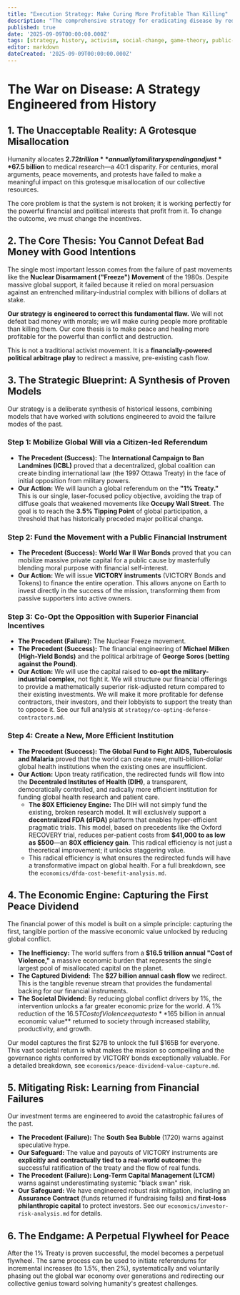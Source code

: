 ```yaml
---
title: "Execution Strategy: Make Curing More Profitable Than Killing"
description: "The comprehensive strategy for eradicating disease by redirecting global military spending, engineered from the lessons of historical social and financial movements."
published: true
date: '2025-09-09T00:00:00.000Z'
tags: [strategy, history, activism, social-change, game-theory, public-choice]
editor: markdown
dateCreated: '2025-09-09T00:00:00.000Z'
---
```

# The War on Disease: A Strategy Engineered from History

## 1. The Unacceptable Reality: A Grotesque Misallocation

Humanity allocates **$2.72 trillion** annually to military spending and just **$67.5 billion** to medical research—a 40:1 disparity. For centuries, moral arguments, peace movements, and protests have failed to make a meaningful impact on this grotesque misallocation of our collective resources.

The core problem is that the system is not broken; it is working perfectly for the powerful financial and political interests that profit from it. To change the outcome, we must change the incentives.

## 2. The Core Thesis: You Cannot Defeat Bad Money with Good Intentions

The single most important lesson comes from the failure of past movements like the **Nuclear Disarmament ("Freeze") Movement** of the 1980s. Despite massive global support, it failed because it relied on moral persuasion against an entrenched military-industrial complex with billions of dollars at stake.

**Our strategy is engineered to correct this fundamental flaw.** We will not defeat bad money with morals; we will make curing people more profitable than killing them. Our core thesis is to make peace and healing more profitable for the powerful than conflict and destruction.

This is not a traditional activist movement. It is a **financially-powered political arbitrage play** to redirect a massive, pre-existing cash flow.

## 3. The Strategic Blueprint: A Synthesis of Proven Models

Our strategy is a deliberate synthesis of historical lessons, combining models that have worked with solutions engineered to avoid the failure modes of the past.

### Step 1: Mobilize Global Will via a Citizen-led Referendum
*   **The Precedent (Success):** The **International Campaign to Ban Landmines (ICBL)** proved that a decentralized, global coalition can create binding international law (the 1997 Ottawa Treaty) in the face of initial opposition from military powers.
*   **Our Action:** We will launch a global referendum on the **"1% Treaty."** This is our single, laser-focused policy objective, avoiding the trap of diffuse goals that weakened movements like **Occupy Wall Street**. The goal is to reach the **3.5% Tipping Point** of global participation, a threshold that has historically preceded major political change.

### Step 2: Fund the Movement with a Public Financial Instrument
*   **The Precedent (Success):** **World War II War Bonds** proved that you can mobilize massive private capital for a public cause by masterfully blending moral purpose with financial self-interest.
*   **Our Action:** We will issue **VICTORY instruments** (VICTORY Bonds and Tokens) to finance the entire operation. This allows anyone on Earth to invest directly in the success of the mission, transforming them from passive supporters into active owners.

### Step 3: Co-Opt the Opposition with Superior Financial Incentives
*   **The Precedent (Failure):** The Nuclear Freeze movement.
*   **The Precedent (Success):** The financial engineering of **Michael Milken (High-Yield Bonds)** and the political arbitrage of **George Soros (betting against the Pound)**.
*   **Our Action:** We will use the capital raised to **co-opt the military-industrial complex**, not fight it. We will structure our financial offerings to provide a mathematically superior risk-adjusted return compared to their existing investments. We will make it more profitable for defense contractors, their investors, and their lobbyists to support the treaty than to oppose it. See our full analysis at `strategy/co-opting-defense-contractors.md`.

### Step 4: Create a New, More Efficient Institution
*   **The Precedent (Success):** **The Global Fund to Fight AIDS, Tuberculosis and Malaria** proved that the world can create new, multi-billion-dollar global health institutions when the existing ones are insufficient.
*   **Our Action:** Upon treaty ratification, the redirected funds will flow into the **Decentraled Institutes of Health (DIH)**, a transparent, democratically controlled, and radically more efficient institution for funding global health research and patient care.
    *   **The 80X Efficiency Engine:** The DIH will not simply fund the existing, broken research model. It will exclusively support a **decentralized FDA (dFDA)** platform that enables hyper-efficient pragmatic trials. This model, based on precedents like the Oxford RECOVERY trial, reduces per-patient costs from **$41,000 to as low as $500**—an **80X efficiency gain**. This radical efficiency is not just a theoretical improvement; it unlocks staggering value.
    *   This radical efficiency is what ensures the redirected funds will have a transformative impact on global health. For a full breakdown, see the `economics/dfda-cost-benefit-analysis.md`.

## 4. The Economic Engine: Capturing the First Peace Dividend

The financial power of this model is built on a simple principle: capturing the first, tangible portion of the massive economic value unlocked by reducing global conflict.

*   **The Inefficiency:** The world suffers from a **$16.5 trillion annual "Cost of Violence,"** a massive economic burden that represents the single largest pool of misallocated capital on the planet.
*   **The Captured Dividend:** The **$27 billion annual cash flow** we redirect. This is the tangible revenue stream that provides the fundamental backing for our financial instruments.
*   **The Societal Dividend:** By reducing global conflict drivers by 1%, the intervention unlocks a far greater economic prize for the world. A 1% reduction of the $16.5T Cost of Violence equates to **$165 billion in annual economic value** returned to society through increased stability, productivity, and growth.

Our model captures the first $27B to unlock the full $165B for everyone. This vast societal return is what makes the mission so compelling and the governance rights conferred by VICTORY bonds exceptionally valuable. For a detailed breakdown, see `economics/peace-dividend-value-capture.md`.

## 5. Mitigating Risk: Learning from Financial Failures

Our investment terms are engineered to avoid the catastrophic failures of the past.
*   **The Precedent (Failure):** The **South Sea Bubble** (1720) warns against speculative hype.
*   **Our Safeguard:** The value and payouts of VICTORY instruments are **explicitly and contractually tied to a real-world outcome:** the successful ratification of the treaty and the flow of real funds.
*   **The Precedent (Failure):** **Long-Term Capital Management (LTCM)** warns against underestimating systemic "black swan" risk.
*   **Our Safeguard:** We have engineered robust risk mitigation, including an **Assurance Contract** (funds returned if fundraising fails) and **first-loss philanthropic capital** to protect investors. See our `economics/investor-risk-analysis.md` for details.

## 6. The Endgame: A Perpetual Flywheel for Peace

After the 1% Treaty is proven successful, the model becomes a perpetual flywheel. The same process can be used to initiate referendums for incremental increases (to 1.5%, then 2%), systematically and voluntarily phasing out the global war economy over generations and redirecting our collective genius toward solving humanity's greatest challenges.
